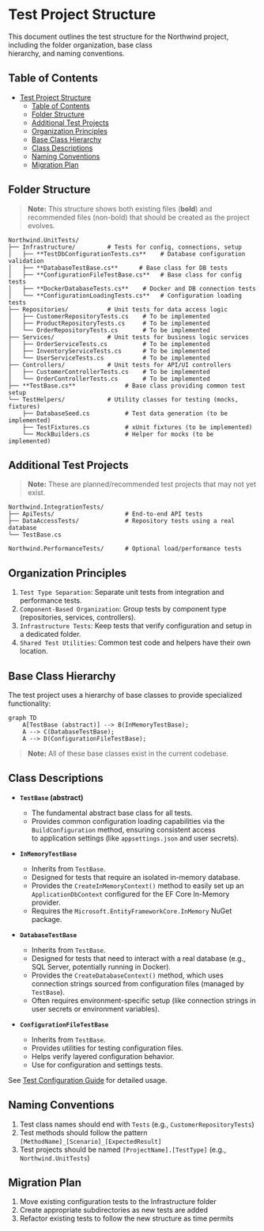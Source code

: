 # Test Project Structure

This document outlines the test structure for the Northwind project, including the folder organization, base class \
hierarchy, and naming conventions.

## Table of Contents

- [Test Project Structure](#test-project-structure)
  - [Table of Contents](#table-of-contents)
  - [Folder Structure](#folder-structure)
  - [Additional Test Projects](#additional-test-projects)
  - [Organization Principles](#organization-principles)
  - [Base Class Hierarchy](#base-class-hierarchy)
  - [Class Descriptions](#class-descriptions)
  - [Naming Conventions](#naming-conventions)
  - [Migration Plan](#migration-plan)

## Folder Structure

> **Note:** This structure shows both existing files (**bold**) and recommended files (non-bold) that should be created as the project evolves.

```text
Northwind.UnitTests/
├── Infrastructure/         # Tests for config, connections, setup
│   ├── **TestDbConfigurationTests.cs**    # Database configuration validation
│   ├── **DatabaseTestBase.cs**      # Base class for DB tests 
│   ├── **ConfigurationFileTestBase.cs**   # Base class for config tests
│   ├── **DockerDatabaseTests.cs**    # Docker and DB connection tests
│   └── **ConfigurationLoadingTests.cs**   # Configuration loading tests
├── Repositories/           # Unit tests for data access logic
│   ├── CustomerRepositoryTests.cs    # To be implemented
│   ├── ProductRepositoryTests.cs     # To be implemented
│   └── OrderRepositoryTests.cs       # To be implemented
├── Services/               # Unit tests for business logic services
│   ├── OrderServiceTests.cs          # To be implemented
│   ├── InventoryServiceTests.cs      # To be implemented
│   └── UserServiceTests.cs           # To be implemented
├── Controllers/            # Unit tests for API/UI controllers
│   ├── CustomerControllerTests.cs    # To be implemented
│   └── OrderControllerTests.cs       # To be implemented
├── **TestBase.cs**              # Base class providing common test setup
└── TestHelpers/            # Utility classes for testing (mocks, fixtures)
    ├── DatabaseSeed.cs          # Test data generation (to be implemented)
    ├── TestFixtures.cs          # xUnit fixtures (to be implemented)
    └── MockBuilders.cs          # Helper for mocks (to be implemented)
```

## Additional Test Projects

> **Note:** These are planned/recommended test projects that may not yet exist.

```text
Northwind.IntegrationTests/
├── ApiTests/                    # End-to-end API tests
├── DataAccessTests/             # Repository tests using a real database
└── TestBase.cs

Northwind.PerformanceTests/      # Optional load/performance tests
```

## Organization Principles

1. `Test Type Separation`: Separate unit tests from integration and performance tests.
2. `Component-Based Organization`: Group tests by component type (repositories, services, controllers).
3. `Infrastructure Tests`: Keep tests that verify configuration and setup in a dedicated folder.
4. `Shared Test Utilities`: Common test code and helpers have their own location.

## Base Class Hierarchy

The test project uses a hierarchy of base classes to provide specialized functionality:

```mermaid
graph TD
    A[TestBase (abstract)] --> B(InMemoryTestBase);
    A --> C(DatabaseTestBase);
    A --> D(ConfigurationFileTestBase);
```

> **Note:** All of these base classes exist in the current codebase.

## Class Descriptions

- **`TestBase` (abstract)**
  - The fundamental abstract base class for all tests.
  - Provides common configuration loading capabilities via the `BuildConfiguration` method, ensuring consistent access \
  to application settings (like `appsettings.json` and user secrets).

- **`InMemoryTestBase`**
  - Inherits from `TestBase`.
  - Designed for tests that require an isolated in-memory database.
  - Provides the `CreateInMemoryContext()` method to easily set up an `ApplicationDbContext` configured for the EF Core In-Memory provider.
  - Requires the `Microsoft.EntityFrameworkCore.InMemory` NuGet package.

- **`DatabaseTestBase`**
  - Inherits from `TestBase`.
  - Designed for tests that need to interact with a real database (e.g., SQL Server, potentially running in Docker).
  - Provides the `CreateDatabaseContext()` method, which uses connection strings sourced from configuration files (managed by `TestBase`).
  - Often requires environment-specific setup (like connection strings in user secrets or environment variables).

- **`ConfigurationFileTestBase`**
  - Inherits from `TestBase`.
  - Provides utilities for testing configuration files.
  - Helps verify layered configuration behavior.
  - Use for configuration and settings tests.

See [Test Configuration Guide](./test-configuration-guide.md) for detailed usage.

## Naming Conventions

1. Test class names should end with `Tests` (e.g., `CustomerRepositoryTests`)
2. Test methods should follow the pattern `[MethodName]_[Scenario]_[ExpectedResult]`
3. Test projects should be named `[ProjectName].[TestType]` (e.g., `Northwind.UnitTests`)

## Migration Plan

1. Move existing configuration tests to the Infrastructure folder
2. Create appropriate subdirectories as new tests are added
3. Refactor existing tests to follow the new structure as time permits